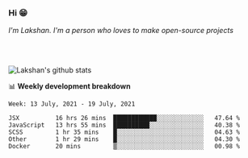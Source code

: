 ### Hi 😁

*I'm Lakshan. I'm a person who loves to make open-source projects*


<br/><br/>

![Lakshan's github stats](https://github-readme-stats.vercel.app/api?username=sandaruwan98&show_icons=true&theme=prussian )<br/>



📊 **Weekly development breakdown**
<!--START_SECTION:waka-->
```text
Week: 13 July, 2021 - 19 July, 2021

JSX          16 hrs 26 mins  ████████████░░░░░░░░░░░░░   47.64 % 
JavaScript   13 hrs 55 mins  ██████████░░░░░░░░░░░░░░░   40.38 % 
SCSS         1 hr 35 mins    █░░░░░░░░░░░░░░░░░░░░░░░░   04.63 % 
Other        1 hr 29 mins    █░░░░░░░░░░░░░░░░░░░░░░░░   04.30 % 
Docker       20 mins         ▒░░░░░░░░░░░░░░░░░░░░░░░░   00.98 % 
```
<!--END_SECTION:waka-->


